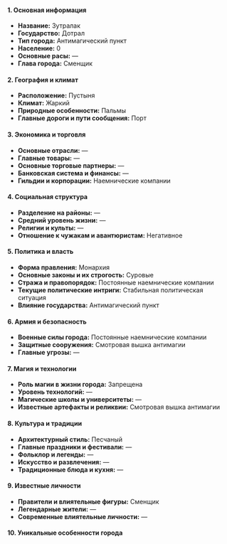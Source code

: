 #### **1. Основная информация**

- **Название:** Зутралак
- **Государство:** Дотрал
- **Тип города:** Антимагический пункт
- **Население:** 0
- **Основные расы:** —
- **Глава города:** Сменщик

#### **2. География и климат**

- **Расположение:** Пустыня
- **Климат:** Жаркий
- **Природные особенности:** Пальмы
- **Главные дороги и пути сообщения:** Порт

#### **3. Экономика и торговля**

- **Основные отрасли:** —
- **Главные товары:** —
- **Основные торговые партнеры:** —
- **Банковская система и финансы:** —
- **Гильдии и корпорации:** Наемнические компании

#### **4. Социальная структура**

- **Разделение на районы:** —
- **Средний уровень жизни:** —
- **Религии и культы:** —
- **Отношение к чужакам и авантюристам:** Негативное

#### **5. Политика и власть**

- **Форма правления:** Монархия
- **Основные законы и их строгость:** Суровые
- **Стража и правопорядок:** Постоянные наемнические компании
- **Текущие политические интриги:** Стабильная политическая ситуация
- **Влияние государства:** Антимагический пункт

#### **6. Армия и безопасность**

- **Военные силы города:** Постоянные наемнические компании
- **Защитные сооружения:** Смотровая вышка антимагии
- **Главные угрозы:** —

#### **7. Магия и технологии**

- **Роль магии в жизни города:** Запрещена
- **Уровень технологий:** —
- **Магические школы и университеты:** —
- **Известные артефакты и реликвии:** Смотровая вышка антимагии

#### **8. Культура и традиции**

- **Архитектурный стиль:** Песчаный
- **Главные праздники и фестивали:** —
- **Фольклор и легенды:** —
- **Искусство и развлечения:** —
- **Традиционные блюда и кухня:** —

#### **9. Известные личности**

- **Правители и влиятельные фигуры:** Сменщик
- **Легендарные жители:** —
- **Современные влиятельные личности:** —

#### **10. Уникальные особенности города**
